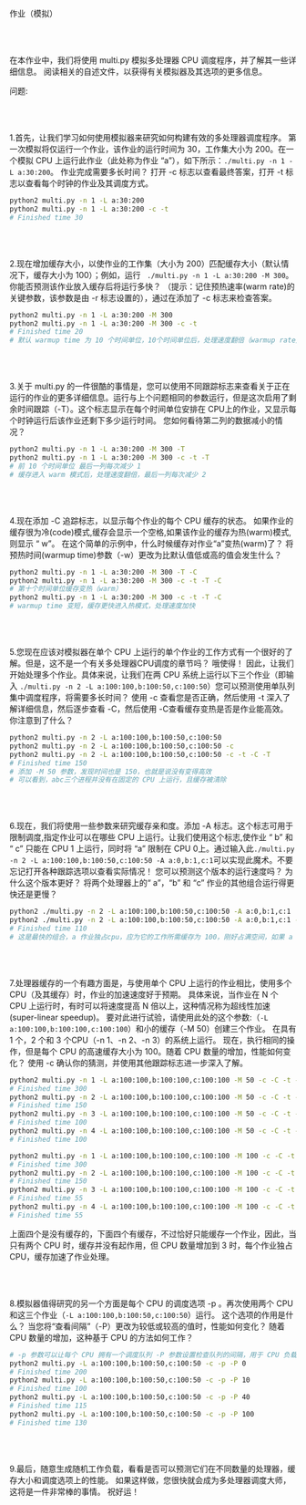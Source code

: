 作业（模拟）



<br/>
<br/>

在本作业中，我们将使用 multi.py 模拟多处理器 CPU 调度程序，并了解其一些详细信息。 阅读相关的自述文件，以获得有关模拟器及其选项的更多信息。



问题:

<br/>
<br/>

1.首先，让我们学习如何使用模拟器来研究如何构建有效的多处理器调度程序。 第一次模拟将仅运行一个作业，该作业的运行时间为 30，工作集大小为 200。在一个模拟 CPU 上运行此作业（此处称为作业 “a”），如下所示：`./multi.py -n 1 -L a:30:200`。 作业完成需要多长时间？ 打开 -c 标志以查看最终答案，打开 -t 标志以查看每个时钟的作业及其调度方式。

```bash
python2 multi.py -n 1 -L a:30:200
python2 multi.py -n 1 -L a:30:200 -c -t
# Finished time 30
```





<br/>
<br/>

2.现在增加缓存大小，以使作业的工作集（大小为 200）匹配缓存大小（默认情况下，缓存大小为 100）；例如，运行 ` ./multi.py -n 1 -L a:30:200 -M 300`。你能否预测该作业放入缓存后将运行多快？ （提示：记住预热速率(warm rate)的关键参数，该参数是由 -r 标志设置的），通过在添加了 -c 标志来检查答案。

```bash
python2 multi.py -n 1 -L a:30:200 -M 300
python2 multi.py -n 1 -L a:30:200 -M 300 -c -t
# Finished time 20
# 默认 warmup time 为 10 个时间单位，10个时间单位后，处理速度翻倍（warmup rate）
```





<br/>
<br/>

3.关于 multi.py 的一件很酷的事情是，您可以使用不同跟踪标志来查看关于正在运行的作业的更多详细信息。运行与上个问题相同的参数运行，但是这次启用了剩余时间跟踪（-T）。这个标志显示在每个时间单位安排在 CPU上的作业，又显示每个时钟运行后该作业还剩下多少运行时间。 您如何看待第二列的数据减小的情况？

```bash
python2 multi.py -n 1 -L a:30:200 -M 300 -T
python2 multi.py -n 1 -L a:30:200 -M 300 -c -t -T
# 前 10 个时间单位 最后一列每次减少 1
# 缓存进入 warm 模式后，处理速度翻倍，最后一列每次减少 2
```



<br/>
<br/>



4.现在添加 -C 追踪标志，以显示每个作业的每个 CPU 缓存的状态。 如果作业的缓存很为冷(code)模式,缓存会显示一个空格,如果该作业的缓存为热(warm)模式,则显示 “ w”。 在这个简单的示例中，什么时候缓存对作业“a”变热(warm)了？ 将预热时间(warmup time)参数（-w）更改为比默认值低或高的值会发生什么？

```bash
python2 multi.py -n 1 -L a:30:200 -M 300 -T -C
python2 multi.py -n 1 -L a:30:200 -M 300 -c -t -T -C
# 第十个时间单位缓存变热（warm）
python2 multi.py -n 1 -L a:30:200 -M 300 -c -t -T -C
# warmup time 变短，缓存更快进入热模式，处理速度加快
```



<br/>
<br/>

5.您现在应该对模拟器在单个 CPU 上运行的单个作业的工作方式有一个很好的了解。但是，这不是一个有关多处理器CPU调度的章节吗？ 哦使得！ 因此，让我们开始处理多个作业。具体来说，让我们在两 CPU 系统上运行以下三个作业（即输入 `./multi.py -n 2 -L a:100:100,b:100:50,c:100:50`）您可以预测使用单队列集中调度程序，将需要多长时间？ 使用 -c 查看您是否正确，然后使用 -t 深入了解详细信息，然后逐步查看 -C，然后使用 -C查看缓存变热是否是作业能高效。 你注意到了什么？

```bash
python2 multi.py -n 2 -L a:100:100,b:100:50,c:100:50
python2 multi.py -n 2 -L a:100:100,b:100:50,c:100:50 -c
python2 multi.py -n 2 -L a:100:100,b:100:50,c:100:50 -c -t -C -T
# Finished time 150
# 添加 -M 50 参数，发现时间也是 150，也就是说没有变得高效
# 可以看到，abc三个进程并没有在固定的 CPU 上运行，且缓存被清除
```





<br/>
<br/>

6.现在，我们将使用一些参数来研究缓存亲和度。添加 -A 标志。这个标志可用于限制调度,指定作业可以在哪些 CPU 上运行。让我们使用这个标志,使作业 “ b” 和 “ c” 只能在 CPU 1 上运行，同时将  “a” 限制在 CPU 0上。通过输入此`./multi.py -n 2 -L a:100:100,b:100:50,c:100:50 -A a:0,b:1,c:1`可以实现此魔术。不要忘记打开各种跟踪选项以查看实际情况！ 您可以预测这个版本的运行速度吗？ 为什么这个版本更好？ 将两个处理器上的“ a”，“b” 和 “c” 作业的其他组合运行得更快还是更慢？

```bash
python2 ./multi.py -n 2 -L a:100:100,b:100:50,c:100:50 -A a:0,b:1,c:1
python2 ./multi.py -n 2 -L a:100:100,b:100:50,c:100:50 -A a:0,b:1,c:1 -c -C -t -T
# Finished time 110
# 这是最快的组合，a 作业独占cpu，应为它的工作所需缓存为 100，刚好占满空间，如果 a 与其他作业组合，则会导致两者都无法利用缓存
```





<br/>
<br/>

7.处理器缓存的一个有趣方面是，与使用单个 CPU 上运行的作业相比，使用多个 CPU（及其缓存）时，作业的加速速度好于预期。 具体来说，当作业在 N 个 CPU 上运行时，有时可以将速度提高 N 倍以上，这种情况称为超线性加速(super-linear speedup)。 要对此进行试验，请使用此处的这个参数:（`-L a:100:100,b:100:100,c:100:100`）和小的缓存（-M 50）创建三个作业。 在具有 1 个，2 个和 3 个CPU（-n 1、-n 2、-n 3）的系统上运行。 现在，执行相同的操作，但是每个 CPU 的高速缓存大小为 100。随着 CPU 数量的增加，性能如何变化？ 使用 -c 确认你的猜测，并使用其他跟踪标志进一步深入了解。

```bash
python2 multi.py -n 1 -L a:100:100,b:100:100,c:100:100 -M 50 -c -C -t -T 
# Finished time 300
python2 multi.py -n 2 -L a:100:100,b:100:100,c:100:100 -M 50 -c -C -t -T 
# Finished time 150
python2 multi.py -n 3 -L a:100:100,b:100:100,c:100:100 -M 50 -c -C -t -T 
# Finished time 100
python2 multi.py -n 4 -L a:100:100,b:100:100,c:100:100 -M 50 -c -C -t -T 
# Finished time 100

python2 multi.py -n 1 -L a:100:100,b:100:100,c:100:100 -M 100 -c -C -t -T 
# Finished time 300
python2 multi.py -n 2 -L a:100:100,b:100:100,c:100:100 -M 100 -c -C -t -T 
# Finished time 150
python2 multi.py -n 3 -L a:100:100,b:100:100,c:100:100 -M 100 -c -C -t -T 
# Finished time 55
python2 multi.py -n 4 -L a:100:100,b:100:100,c:100:100 -M 100 -c -C -t -T 
# Finished time 55
```

上面四个是没有缓存的，下面四个有缓存，不过恰好只能缓存一个作业，因此，当只有两个 CPU 时，缓存并没有起作用，但 CPU 数量增加到 3 时，每个作业独占 CPU，缓存加速了作业处理。



<br/>
<br/>



8.模拟器值得研究的另一个方面是每个 CPU 的调度选项 -p 。再次使用两个 CPU 和这三个作业（`-L a:100:100,b:100:50,c:100:50`）运行。 这个选项的作用是什么？ 当您将“查看间隔”（-P）更改为较低或较高的值时，性能如何变化？ 随着 CPU 数量的增加，这种基于 CPU 的方法如何工作？

```bash
# -p 参数可以让每个 CPU 拥有一个调度队列 -P 参数设置检查队列的间隔，用于 CPU 负载均衡
python2 multi.py -L a:100:100,b:100:50,c:100:50 -c -p -P 0
# Finished time 200
python2 multi.py -L a:100:100,b:100:50,c:100:50 -c -p -P 10
# Finished time 100
python2 multi.py -L a:100:100,b:100:50,c:100:50 -c -p -P 40
# Finished time 115
python2 multi.py -L a:100:100,b:100:50,c:100:50 -c -p -P 100
# Finished time 130
```



<br/>
<br/>

9.最后，随意生成随机工作负载，看看是否可以预测它们在不同数量的处理器，缓存大小和调度选项上的性能。 如果这样做，您很快就会成为多处理器调度大师，这将是一件非常棒的事情。 祝好运！